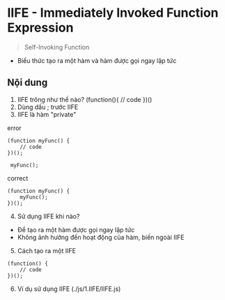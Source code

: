 # IIFE - Immediately Invoked Function Expression

> Self-Invoking Function

- Biểu thức tạo ra một hàm và hàm được gọi ngay lập tức

## Nội dung

1. IIFE trông như thế nào?
   (function(){
   // code
   })()
2. Dùng dấu ; trước IIFE
3. IIFE là hàm "private"

error

```
(function myFunc() {
    // code
})();

 myFunc();
```

correct

```
(function myFunc() {
    myFunc();
})();
```

4. Sử dụng IIFE khi nào?

- Để tạo ra một hàm được gọi ngay lập tức
- Không ảnh hưởng đến hoạt động của hàm, biến ngoài IIFE

5. Cách tạo ra một IIFE

```
(function() {
    // code
})();
```

6. Ví dụ sử dụng IIFE
   (./js/1.IIFE/IIFE.js)
